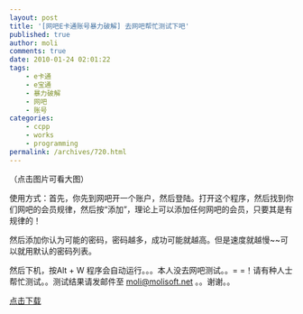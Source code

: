 ```yaml
---
layout: post
title: '[网吧E卡通账号暴力破解] 去网吧帮忙测试下吧'
published: true
author: moli
comments: true
date: 2010-01-24 02:01:22
tags:
    - e卡通
    - e宝通
    - 暴力破解
    - 网吧
    - 账号
categories:
    - ccpp
    - works
    - programming
permalink: /archives/720.html
---
```

[][1]（点击图片可看大图）

使用方式：首先，你先到网吧开一个账户，然后登陆。打开这个程序，然后找到你们网吧的会员规律，然后按“添加”，理论上可以添加任何网吧的会员，只要其是有规律的！

然后添加你认为可能的密码，密码越多，成功可能就越高。但是速度就越慢~~可以就用默认的密码列表。

然后下机，按Alt + W 程序会自动运行。。。本人没去网吧测试。。= =！请有种人士帮忙测试。。测试结果请发邮件至 moli@molisoft.net 。。谢谢。。

[点击下载][2]

 [1]: http://mymoli.cn/wp-content/uploads/2010/01/daoecalltong.jpg
 [2]: http://molisoft.googlecode.com/files/ECallTong.rar